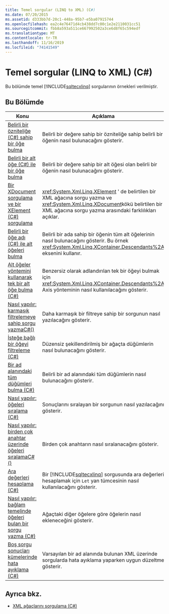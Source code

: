 ```yaml
---
title: Temel sorgular (LINQ to XML) (C#)
ms.date: 07/20/2015
ms.assetid: d333bb7d-20c1-448a-95b7-e5ba07915744
ms.openlocfilehash: ea2c4e76471d4cb438dd7c00c1e2e2110031cc51
ms.sourcegitcommit: fbb8a593a511ce667992502a3ce6d8f65c594edf
ms.translationtype: MT
ms.contentlocale: tr-TR
ms.lasthandoff: 11/16/2019
ms.locfileid: "74141549"
---
```

# <a name="basic-queries-linq-to-xml-c"></a>Temel sorgular (LINQ to XML) (C#)
Bu bölümde temel [!INCLUDE[sqltecxlinq](~/includes/sqltecxlinq-md.md)] sorgularının örnekleri verilmiştir.  
  
## <a name="in-this-section"></a>Bu Bölümde  
  
|Konu|Açıklama|  
|-----------|-----------------|  
|[Belirli bir özniteliğe (C#) sahip bir öğe bulma](./how-to-find-an-element-with-a-specific-attribute.md)|Belirli bir değere sahip bir özniteliğe sahip belirli bir öğenin nasıl bulunacağını gösterir.|
|[Belirli bir alt öğe (C#) ile bir öğe bulma](./how-to-find-an-element-with-a-specific-child-element.md)|Belirli bir değere sahip bir alt öğesi olan belirli bir öğenin nasıl bulunacağını gösterir.|
|[Bir XDocument sorgulama ve bir XElement (C#) sorgulama](./querying-an-xdocument-vs-querying-an-xelement.md)|<xref:System.Xml.Linq.XElement> ' de belirtilen bir XML ağacına sorgu yazma ve <xref:System.Xml.Linq.XDocument>kökü belirtilen bir XML ağacına sorgu yazma arasındaki farklılıkları açıklar.|  
|[Belirli bir öğe adı (C#) ile alt öğeleri bulma](./how-to-find-descendants-with-a-specific-element-name.md)|Belirli bir ada sahip bir öğenin tüm alt öğelerinin nasıl bulunacağını gösterir. Bu örnek <xref:System.Xml.Linq.XContainer.Descendants%2A> eksenini kullanır.|
|[Alt öğeler yöntemini kullanarak tek bir alt öğe bulma (C#)](./how-to-find-a-single-descendant-using-the-descendants-method.md)|Benzersiz olarak adlandırılan tek bir öğeyi bulmak için <xref:System.Xml.Linq.XContainer.Descendants%2A> Axis yönteminin nasıl kullanılacağını gösterir.|
|[Nasıl yapılır: karmaşık filtrelemeye sahip sorgu yazmaC#()](./how-to-write-queries-with-complex-filtering.md)|Daha karmaşık bir filtreye sahip bir sorgunun nasıl yazılacağını gösterir.|  
|[İsteğe bağlı bir öğeyi filtreleme (C#)](./how-to-filter-on-an-optional-element.md)|Düzensiz şekillendirilmiş bir ağaçta düğümlerin nasıl bulunacağını gösterir.|
|[Bir ad alanındaki tüm düğümleri bulma (C#)](./how-to-find-all-nodes-in-a-namespace.md)|Belirli bir ad alanındaki tüm düğümlerin nasıl bulunacağını gösterir.|
|[Nasıl yapılır: öğeleri sıralama (C#)](./how-to-sort-elements.md)|Sonuçlarını sıralayan bir sorgunun nasıl yazılacağını gösterir.|  
|[Nasıl yapılır: birden çok anahtar üzerinde öğeleri sıralamaC#()](./how-to-sort-elements-on-multiple-keys.md)|Birden çok anahtarın nasıl sıralanacağını gösterir.|  
|[Ara değerleri hesaplama (C#)](./how-to-calculate-intermediate-values.md)|Bir [!INCLUDE[sqltecxlinq](~/includes/sqltecxlinq-md.md)] sorgusunda ara değerleri hesaplamak için `Let` yan tümcesinin nasıl kullanılacağını gösterir.|  
|[Nasıl yapılır: bağlam temelinde öğeleri bulan bir sorgu yazma (C#)](./how-to-write-a-query-that-finds-elements-based-on-context.md)|Ağaçtaki diğer öğelere göre öğelerin nasıl ekleneceğini gösterir.|  
|[Boş sorgu sonuçları kümelerinde hata ayıklama (C#)](./how-to-debug-empty-query-results-sets.md)|Varsayılan bir ad alanında bulunan XML üzerinde sorgularda hata ayıklama yaparken uygun düzeltme gösterir.|  
  
## <a name="see-also"></a>Ayrıca bkz.

- [XML ağaçlarını sorgulama (C#)](how-to-find-an-element-with-a-specific-attribute.md)
